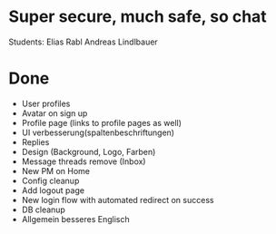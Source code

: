 # Super secure, much safe, so chat

Students:
  Elias Rabl 
  Andreas Lindlbauer


# Done

- User profiles
- Avatar on sign up
- Profile page (links to profile pages as well)
- UI verbesserung(spaltenbeschriftungen)
- Replies
- Design (Background, Logo, Farben)
- Message threads remove (Inbox)
- New PM on Home
- Config cleanup
- Add logout page
- New login flow with automated redirect on success
- DB cleanup
- Allgemein besseres Englisch